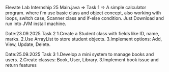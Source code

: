 Elevate Lab Internship 25
Main.java => Task 1 => A simple calculator program. where i'm use basic class and object concept, also working with loops, switch case, Scanner class and if-else condition. 
Just Download and run into JVM install machine.

Date:23.09.2025
Task 2
1.Create a Student class with fields like ID, name, marks.
2.Use ArrayList to store student objects.
3.Implement options: Add, View, Update, Delete.

Date:25.09.2025
Task 3
1.Develop a mini system to manage books and users.
2.Create classes: Book, User, Library.
3.Implement book issue and return features
